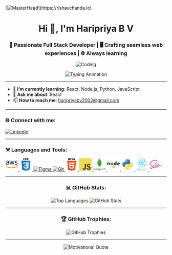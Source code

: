 [![MasterHead](https://1.bp.blogspot.com/-7A4WynwLsM...)](https://rishavchanda.io)

<h1 align="center">
  Hi 👋, I'm Haripriya B V
</h1>
<h3 align="center">
  🌟 Passionate Full Stack Developer | 🖥️ Crafting seamless web experiences | 🌐 Always learning
</h3>

<!-- Centered animated coding image with smooth transition effect -->
<p align="center">
  <img 
    alt="Coding" 
    width="500" 
    src="https://camo.githubusercontent.com/3e38d30f04e42688871c3de0a94852b9ec3c3b767e3ec2f9740fb144e462c47f/68747470733a2f2f63646e2e6472696262626c652e636f6d2f75736572732f323730343431342f73637265656e73686f74732f373436363930332f6d656469612f62303861623537363331366264343538326665663138396634373163643965352e676966"
    class="fadeIn" 
    style="animation: fadeIn 2s ease-in-out;"
  />
</p>

<p align="center">
  <img src="https://readme-typing-svg.herokuapp.com?font=Fira+Code&size=22&duration=4000&pause=500&color=F75C7E&center=true&vCenter=true&width=600&height=50&lines=Welcome+to+my+GitHub!+👋;Full+Stack+Developer+%7C+React+Enthusiast;Crafting+Web+Experiences+%7C+Lifelong+Learner" alt="Typing Animation" class="typingAnimation">
</p>

---

- 🌱 **I’m currently learning**: React, Node.js, Python, JavaScript  
- 💬 **Ask me about**: React  
- 📫 **How to reach me**: [haripriyabv2002@gmail.com](mailto:haripriyabv2002@gmail.com)  

---

<h3 align="left">🌐 Connect with me:</h3>
<p align="left">
  <a href="https://www.linkedin.com/in/haripriya-b-v-3b6b10285" target="_blank">
    <img src="https://img.shields.io/badge/LinkedIn-0077B5?logo=linkedin&logoColor=white" alt="LinkedIn" class="icon-hover"/>
  </a>
</p>

---

<h3 align="left">⚒️ Languages and Tools:</h3>
<p align="left">
  <a href="https://aws.amazon.com" target="_blank" rel="noreferrer">
    <img src="https://raw.githubusercontent.com/devicons/devicon/master/icons/amazonwebservices/amazonwebservices-original-wordmark.svg" alt="AWS" width="40" height="40" class="icon-hover"/>
  </a>
  <a href="https://www.w3schools.com/css/" target="_blank" rel="noreferrer">
    <img src="https://raw.githubusercontent.com/devicons/devicon/master/icons/css3/css3-original-wordmark.svg" alt="CSS3" width="40" height="40" class="icon-hover"/>
  </a>
  <a href="https://www.figma.com/" target="_blank" rel="noreferrer">
    <img src="https://www.vectorlogo.zone/logos/figma/figma-icon.svg" alt="Figma" width="40" height="40" class="icon-hover"/>
  </a>
  <a href="https://git-scm.com/" target="_blank" rel="noreferrer">
    <img src="https://www.vectorlogo.zone/logos/git-scm/git-scm-icon.svg" alt="Git" width="40" height="40" class="icon-hover"/>
  </a>
  <a href="https://www.w3.org/html/" target="_blank" rel="noreferrer">
    <img src="https://raw.githubusercontent.com/devicons/devicon/master/icons/html5/html5-original-wordmark.svg" alt="HTML5" width="40" height="40" class="icon-hover"/>
  </a>
  <a href="https://developer.mozilla.org/en-US/docs/Web/JavaScript" target="_blank" rel="noreferrer">
    <img src="https://raw.githubusercontent.com/devicons/devicon/master/icons/javascript/javascript-original.svg" alt="JavaScript" width="40" height="40" class="icon-hover"/>
  </a>
  <a href="https://www.mongodb.com/" target="_blank" rel="noreferrer">
    <img src="https://raw.githubusercontent.com/devicons/devicon/master/icons/mongodb/mongodb-original-wordmark.svg" alt="MongoDB" width="40" height="40" class="icon-hover"/>
  </a>
  <a href="https://nodejs.org" target="_blank" rel="noreferrer">
    <img src="https://raw.githubusercontent.com/devicons/devicon/master/icons/nodejs/nodejs-original-wordmark.svg" alt="Node.js" width="40" height="40" class="icon-hover"/>
  </a>
  <a href="https://www.python.org" target="_blank" rel="noreferrer">
    <img src="https://raw.githubusercontent.com/devicons/devicon/master/icons/python/python-original.svg" alt="Python" width="40" height="40" class="icon-hover"/>
  </a>
  <a href="https://reactjs.org/" target="_blank" rel="noreferrer">
    <img src="https://raw.githubusercontent.com/devicons/devicon/master/icons/react/react-original-wordmark.svg" alt="React" width="40" height="40" class="icon-hover"/>
  </a>
  <a href="https://sass-lang.com" target="_blank" rel="noreferrer">
    <img src="https://raw.githubusercontent.com/devicons/devicon/master/icons/sass/sass-original.svg" alt="Sass" width="40" height="40" class="icon-hover"/>
  </a>
</p>

---

<h3 align="center">📊 GitHub Stats:</h3>
<div align="center">
  <img src="https://github-readme-stats.vercel.app/api/top-langs?username=harries123&show_icons=true&locale=en&layout=compact" alt="Top Languages" width="45%" />
  <img src="https://github-readme-stats.vercel.app/api?username=harries123&show_icons=true&locale=en" alt="GitHub Stats" width="45%" />
</div>

---

<h3 align="center">🏆 GitHub Trophies:</h3>
<p align="center">
  <img src="https://github-profile-trophy.vercel.app/?username=harries123&theme=radical&margin-w=15&margin-h=15" alt="GitHub Trophies">
</p>

---

<p align="center">
  <img src="https://quotes-github-readme.vercel.app/api?type=horizontal&theme=radical" alt="Motivational Quote">
</p>

